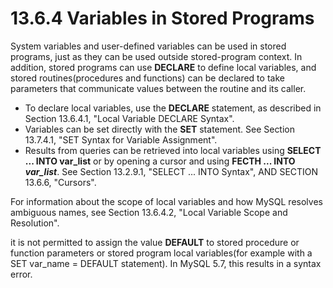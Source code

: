 # 13.6.4 Variables in Stored Programs
System variables and user-defined variables can be used in stored programs, just as they can be used outside stored-program context. In addition, stored programs can use **DECLARE** to define local variables, and stored routines(procedures and functions) can be declared to take parameters that communicate values between the routine and its caller.
* To declare local variables, use the **DECLARE** statement, as described in Section 13.6.4.1, "Local Variable DECLARE Syntax".
* Variables can be set directly with the **SET** statement. See Section 13.7.4.1, "SET Syntax for Variable Assignment".
* Results from queries can be retrieved into local variables using **SELECT ... INTO var\_list** or by opening a cursor and using **FECTH ... INTO _var_list_**. See Section 13.2.9.1, "SELECT ... INTO Syntax", AND SECTION 13.6.6, "Cursors".

For information about the scope of local variables and how MySQL resolves ambiguous names, see Section 13.6.4.2, "Local Variable Scope and Resolution".

it is not permitted to assign the value **DEFAULT** to stored procedure or function parameters  or stored program local variables(for example with a SET var_name = DEFAULT statement). In MySQL 5.7, this results in a syntax error. 